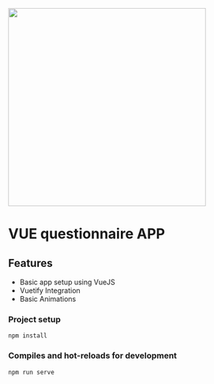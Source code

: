 <img src="https://upload.wikimedia.org/wikipedia/commons/thumb/9/95/Vue.js_Logo_2.svg/555px-Vue.js_Logo_2.svg.png" width="400">

# VUE questionnaire APP

## Features
- Basic app setup using VueJS
- Vuetify Integration
- Basic Animations

### Project setup
```
npm install
```

### Compiles and hot-reloads for development
```
npm run serve
```

